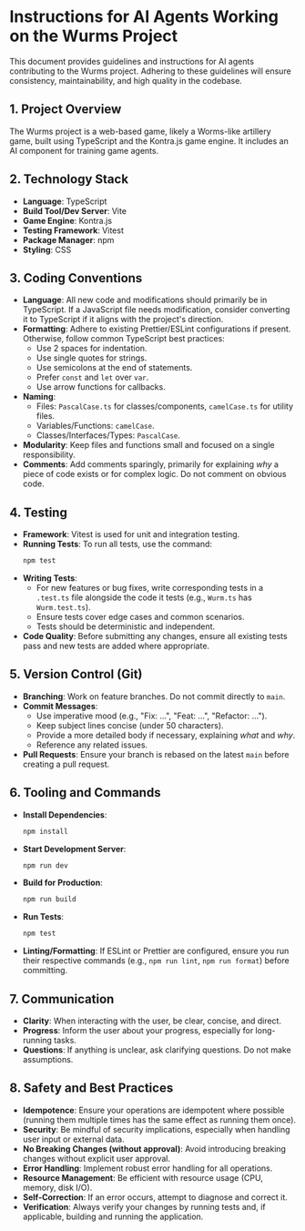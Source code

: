 # Instructions for AI Agents Working on the Wurms Project

This document provides guidelines and instructions for AI agents contributing to the Wurms project. Adhering to these guidelines will ensure consistency, maintainability, and high quality in the codebase.

## 1. Project Overview

The Wurms project is a web-based game, likely a Worms-like artillery game, built using TypeScript and the Kontra.js game engine. It includes an AI component for training game agents.

## 2. Technology Stack

*   **Language**: TypeScript
*   **Build Tool/Dev Server**: Vite
*   **Game Engine**: Kontra.js
*   **Testing Framework**: Vitest
*   **Package Manager**: npm
*   **Styling**: CSS

## 3. Coding Conventions

*   **Language**: All new code and modifications should primarily be in TypeScript. If a JavaScript file needs modification, consider converting it to TypeScript if it aligns with the project's direction.
*   **Formatting**: Adhere to existing Prettier/ESLint configurations if present. Otherwise, follow common TypeScript best practices:
    *   Use 2 spaces for indentation.
    *   Use single quotes for strings.
    *   Use semicolons at the end of statements.
    *   Prefer `const` and `let` over `var`.
    *   Use arrow functions for callbacks.
*   **Naming**:
    *   Files: `PascalCase.ts` for classes/components, `camelCase.ts` for utility files.
    *   Variables/Functions: `camelCase`.
    *   Classes/Interfaces/Types: `PascalCase`.
*   **Modularity**: Keep files and functions small and focused on a single responsibility.
*   **Comments**: Add comments sparingly, primarily for explaining *why* a piece of code exists or for complex logic. Do not comment on obvious code.

## 4. Testing

*   **Framework**: Vitest is used for unit and integration testing.
*   **Running Tests**: To run all tests, use the command:
    ```bash
    npm test
    ```
*   **Writing Tests**:
    *   For new features or bug fixes, write corresponding tests in a `.test.ts` file alongside the code it tests (e.g., `Wurm.ts` has `Wurm.test.ts`).
    *   Ensure tests cover edge cases and common scenarios.
    *   Tests should be deterministic and independent.
*   **Code Quality**: Before submitting any changes, ensure all existing tests pass and new tests are added where appropriate.

## 5. Version Control (Git)

*   **Branching**: Work on feature branches. Do not commit directly to `main`.
*   **Commit Messages**:
    *   Use imperative mood (e.g., "Fix: ...", "Feat: ...", "Refactor: ...").
    *   Keep subject lines concise (under 50 characters).
    *   Provide a more detailed body if necessary, explaining *what* and *why*.
    *   Reference any related issues.
*   **Pull Requests**: Ensure your branch is rebased on the latest `main` before creating a pull request.

## 6. Tooling and Commands

*   **Install Dependencies**:
    ```bash
    npm install
    ```
*   **Start Development Server**:
    ```bash
    npm run dev
    ```
*   **Build for Production**:
    ```bash
    npm run build
    ```
*   **Run Tests**:
    ```bash
    npm test
    ```
*   **Linting/Formatting**: If ESLint or Prettier are configured, ensure you run their respective commands (e.g., `npm run lint`, `npm run format`) before committing.

## 7. Communication

*   **Clarity**: When interacting with the user, be clear, concise, and direct.
*   **Progress**: Inform the user about your progress, especially for long-running tasks.
*   **Questions**: If anything is unclear, ask clarifying questions. Do not make assumptions.

## 8. Safety and Best Practices

*   **Idempotence**: Ensure your operations are idempotent where possible (running them multiple times has the same effect as running them once).
*   **Security**: Be mindful of security implications, especially when handling user input or external data.
*   **No Breaking Changes (without approval)**: Avoid introducing breaking changes without explicit user approval.
*   **Error Handling**: Implement robust error handling for all operations.
*   **Resource Management**: Be efficient with resource usage (CPU, memory, disk I/O).
*   **Self-Correction**: If an error occurs, attempt to diagnose and correct it.
*   **Verification**: Always verify your changes by running tests and, if applicable, building and running the application.
